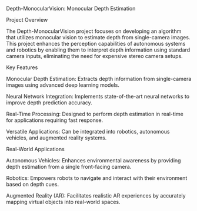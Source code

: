 Depth-MonocularVision: Monocular Depth Estimation

Project Overview

The Depth-MonocularVision project focuses on developing an algorithm that utilizes monocular vision to estimate depth from single-camera images. This project enhances the perception capabilities of autonomous systems and robotics by enabling them to interpret depth information using standard camera inputs, eliminating the need for expensive stereo camera setups.

Key Features

Monocular Depth Estimation: Extracts depth information from single-camera images using advanced deep learning models.

Neural Network Integration: Implements state-of-the-art neural networks to improve depth prediction accuracy.

Real-Time Processing: Designed to perform depth estimation in real-time for applications requiring fast response.

Versatile Applications: Can be integrated into robotics, autonomous vehicles, and augmented reality systems.

Real-World Applications

Autonomous Vehicles: Enhances environmental awareness by providing depth estimation from a single front-facing camera.

Robotics: Empowers robots to navigate and interact with their environment based on depth cues.

Augmented Reality (AR): Facilitates realistic AR experiences by accurately mapping virtual objects into real-world spaces.
